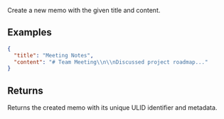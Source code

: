 Create a new memo with the given title and content.

## Examples

```json
{
  "title": "Meeting Notes",
  "content": "# Team Meeting\\n\\nDiscussed project roadmap..."
}
```

## Returns

Returns the created memo with its unique ULID identifier and metadata.

